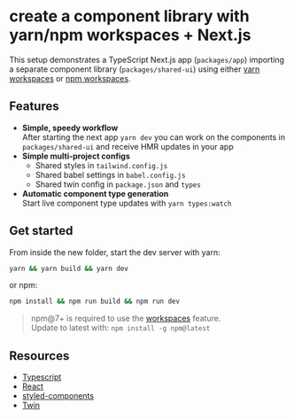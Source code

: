 # create a component library with yarn/npm workspaces + Next.js

This setup demonstrates a TypeScript Next.js app (`packages/app`) importing a separate component library (`packages/shared-ui`) using either [yarn workspaces](https://classic.yarnpkg.com/en/docs/workspaces/) or [npm workspaces](https://docs.npmjs.com/cli/v7/using-npm/workspaces).

## Features

- **Simple, speedy workflow**<br/>After starting the next app `yarn dev` you can work on the components in `packages/shared-ui` and receive HMR updates in your app
- **Simple multi-project configs**
  - Shared styles in `tailwind.config.js`
  - Shared babel settings in `babel.config.js`
  - Shared twin config in `package.json` and `types`
- **Automatic component type generation**<br/>
  Start live component type updates with `yarn types:watch`

## Get started

From inside the new folder, start the dev server with yarn:

```bash
yarn && yarn build && yarn dev
```

or npm:

```bash
npm install && npm run build && npm run dev
```

> npm@7+ is required to use the [workspaces](https://docs.npmjs.com/cli/v7/using-npm/workspaces) feature.<br/>Update to latest with: `npm install -g npm@latest`

## Resources

- [Typescript](https://www.typescriptlang.org/)
- [React](https://reactjs.org/)
- [styled-components](https://styled-components.com/)
- [Twin](https://github.com/ben-rogerson/twin.macro)
